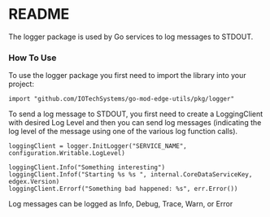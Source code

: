 # README #
The logger package is used by Go services to log messages to STDOUT.

### How To Use ###
To use the logger package you first need to import the library into your project:
```
import "github.com/IOTechSystems/go-mod-edge-utils/pkg/logger"
```
To send a log message to STDOUT, you first need to create a LoggingClient with desired Log Level and then you can send log messages (indicating the log level of the message using one of the various log function calls).
```
loggingClient = logger.InitLogger("SERVICE_NAME", configuration.Writable.LogLevel) 

loggingClient.Info("Something interesting")
loggingClient.Infof("Starting %s %s ", internal.CoreDataServiceKey, edgex.Version)
loggingClient.Errorf("Something bad happened: %s", err.Error())
```
Log messages can be logged as Info, Debug, Trace, Warn, or Error
